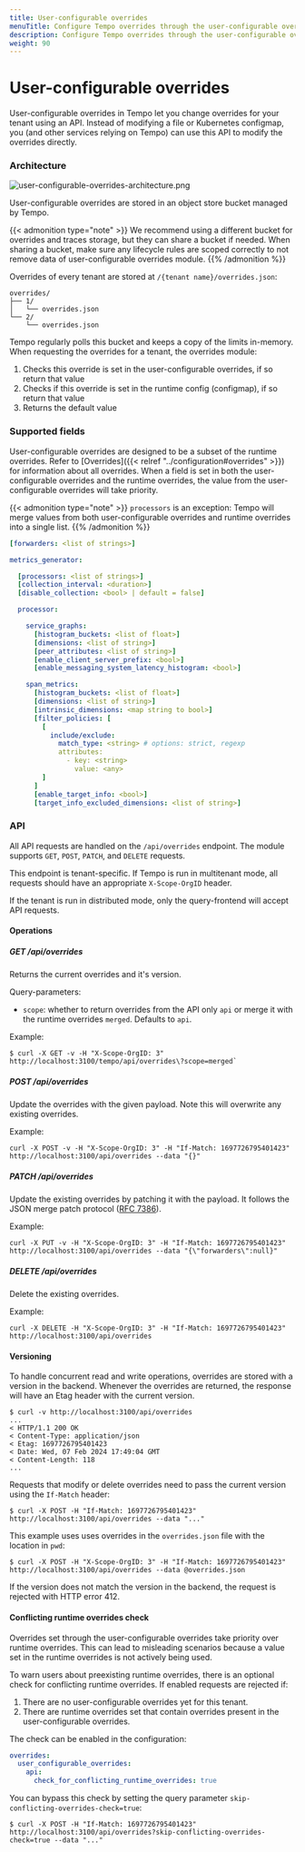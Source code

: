 ```yaml
---
title: User-configurable overrides
menuTitle: Configure Tempo overrides through the user-configurable overrides API
description: Configure Tempo overrides through the user-configurable overrides API
weight: 90
---
```


# User-configurable overrides

User-configurable overrides in Tempo let you change overrides for your tenant using an API.
Instead of modifying a file or Kubernetes configmap, you (and other services relying on Tempo) can use this API to modify the overrides directly.

### Architecture

![user-configurable-overrides-architecture.png](/media/docs/tempo/user-configurable-overrides-architecture.png)

User-configurable overrides are stored in an object store bucket managed by Tempo.

{{< admonition type="note" >}}
We recommend using a different bucket for overrides and traces storage, but they can share a bucket if needed.
When sharing a bucket, make sure any lifecycle rules are scoped correctly to not remove data of user-configurable overrides module.
{{% /admonition %}}

Overrides of every tenant are stored at `/{tenant name}/overrides.json`:

```
overrides/
├── 1/
│   └── overrides.json
└── 2/
    └── overrides.json
```

Tempo regularly polls this bucket and keeps a copy of the limits in-memory. When requesting the overrides for a tenant, the overrides module:

1. Checks this override is set in the user-configurable overrides, if so return that value
2. Checks if this override is set in the runtime config (configmap), if so return that value
3. Returns the default value

### Supported fields

User-configurable overrides are designed to be a subset of the runtime overrides. Refer to [Overrides]({{< relref "../configuration#overrides" >}}) for information about all overrides.
When a field is set in both the user-configurable overrides and the runtime overrides, the value from the user-configurable overrides will take priority.

{{< admonition type="note" >}}
`processors` is an exception: Tempo will merge values from both user-configurable overrides and runtime overrides into a single list.
{{% /admonition %}}

```yaml
[forwarders: <list of strings>]

metrics_generator:

  [processors: <list of strings>]
  [collection_interval: <duration>]
  [disable_collection: <bool> | default = false]

  processor:

    service_graphs:
      [histogram_buckets: <list of float>]
      [dimensions: <list of string>]
      [peer_attributes: <list of string>]
      [enable_client_server_prefix: <bool>]
      [enable_messaging_system_latency_histogram: <bool>]

    span_metrics:
      [histogram_buckets: <list of float>]
      [dimensions: <list of string>]
      [intrinsic_dimensions: <map string to bool>]
      [filter_policies: [
        [
          include/exclude:
            match_type: <string> # options: strict, regexp
            attributes:
              - key: <string>
                value: <any>
        ]
      ]
      [enable_target_info: <bool>]
      [target_info_excluded_dimensions: <list of string>]
```

### API

All API requests are handled on the `/api/overrides` endpoint. The module supports `GET`, `POST`, `PATCH`, and `DELETE` requests.

This endpoint is tenant-specific. If Tempo is run in multitenant mode, all requests should have an appropriate `X-Scope-OrgID` header.

If the tenant is run in distributed mode, only the query-frontend will accept API requests.

#### Operations

##### GET /api/overrides

Returns the current overrides and it's version.

Query-parameters:
- `scope`: whether to return overrides from the API only `api` or merge it with the runtime overrides `merged`. Defaults to `api`.

Example:

```
$ curl -X GET -v -H "X-Scope-OrgID: 3" http://localhost:3100/tempo/api/overrides\?scope=merged`
```

##### POST /api/overrides

Update the overrides with the given payload. Note this will overwrite any existing overrides.

Example:

```
curl -X POST -v -H "X-Scope-OrgID: 3" -H "If-Match: 1697726795401423" http://localhost:3100/api/overrides --data "{}"
```

##### PATCH /api/overrides

Update the existing overrides by patching it with the payload. It follows the JSON merge patch protocol ([RFC 7386](https://datatracker.ietf.org/doc/html/rfc7386)).

Example:

```
curl -X PUT -v -H "X-Scope-OrgID: 3" -H "If-Match: 1697726795401423" http://localhost:3100/api/overrides --data "{\"forwarders\":null}"
```

##### DELETE /api/overrides

Delete the existing overrides.

Example:

```
curl -X DELETE -H "X-Scope-OrgID: 3" -H "If-Match: 1697726795401423" http://localhost:3100/api/overrides
```

#### Versioning

To handle concurrent read and write operations, overrides are stored with a version in the backend.
Whenever the overrides are returned, the response will have an Etag header with the current version.

```
$ curl -v http://localhost:3100/api/overrides
...
< HTTP/1.1 200 OK
< Content-Type: application/json
< Etag: 1697726795401423
< Date: Wed, 07 Feb 2024 17:49:04 GMT
< Content-Length: 118
...
```

Requests that modify or delete overrides need to pass the current version using the `If-Match` header:

```
$ curl -X POST -H "If-Match: 1697726795401423" http://localhost:3100/api/overrides --data "..."
```
This example uses uses overrides in the `overrides.json` file with the location in `pwd`:

```
$ curl -X POST -H "X-Scope-OrgID: 3" -H "If-Match: 1697726795401423" http://localhost:3100/api/overrides --data @overrides.json
```

If the version does not match the version in the backend, the request is rejected with HTTP error 412.

#### Conflicting runtime overrides check

Overrides set through the user-configurable overrides take priority over runtime overrides.
This can lead to misleading scenarios because a value set in the runtime overrides is not actively being used.

To warn users about preexisting runtime overrides, there is an optional check for conflicting runtime overrides.
If enabled requests are rejected if:

1. There are no user-configurable overrides yet for this tenant.
2. There are runtime overrides set that contain overrides present in the user-configurable overrides.

The check can be enabled in the configuration:

```yaml
overrides:
  user_configurable_overrides:
    api:
      check_for_conflicting_runtime_overrides: true
```

You can bypass this check by setting the query parameter `skip-conflicting-overrides-check=true`:

```
$ curl -X POST -H "If-Match: 1697726795401423" http://localhost:3100/api/overrides?skip-conflicting-overrides-check=true --data "..."
```
